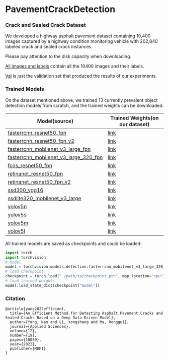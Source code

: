 # PavementCrackDetection

### Crack and Sealed Crack Dataset 

We developed a highway asphalt pavement dataset containing 10,400 images captured by a highway condition monitoring vehicle with 202,840 labeled crack and sealed crack instances.

Please pay attention to the disk capacity when downloading.

[All images and labels](https://chdeducn-my.sharepoint.com/:u:/g/personal/2018024008_chd_edu_cn/EcW64xTdAfJEhK_mDgK5ArMBPF6UQLewa5oILlPXpVHDVg?e=ZdqWRn) contain all the 10400 images and their labels.

[Val](https://chdeducn-my.sharepoint.com/:u:/g/personal/2018024008_chd_edu_cn/EcZoz4-9QiZEjtVtD26pRl0Bv0NbGmhZ4Z7OskyU27TyHw?e=xA9fHQ) is just the validation set that  produced the results of our experiments.



### Trained Models

On the dataset mentioned above, we trained 13 currently prevalent object detection models from scratch, and the trained weights can be downloaded.

| Model(source)                                                | Trained Weights(on our dataset)                              |
| ------------------------------------------------------------ | ------------------------------------------------------------ |
| [fasterrcnn_resnet50_fpn](https://pytorch.org/vision/stable/models/generated/torchvision.models.detection.fasterrcnn_resnet50_fpn.html#torchvision.models.detection.fasterrcnn_resnet50_fpn) | [link](https://drive.google.com/file/d/1WU8hfkry_1e4LEm1R7qnpa9OWg-gX2PK/view?usp=sharing) |
| [fasterrcnn_resnet50_fpn_v2](https://pytorch.org/vision/stable/models/generated/torchvision.models.detection.fasterrcnn_resnet50_fpn_v2.html#torchvision.models.detection.fasterrcnn_resnet50_fpn_v2) | [link](https://drive.google.com/file/d/1TvuMqAhZwknGYXpjQysqukz800IJKT2e/view?usp=sharing) |
| [fasterrcnn_mobilenet_v3_large_fpn](https://pytorch.org/vision/stable/models/generated/torchvision.models.detection.fasterrcnn_mobilenet_v3_large_fpn.html#torchvision.models.detection.fasterrcnn_mobilenet_v3_large_fpn) | [link](https://drive.google.com/file/d/1vPEXH8G2msnU1o1iN5XamanSb09uM6kj/view?usp=sharing) |
| [fasterrcnn_mobilenet_v3_large_320_fpn](https://pytorch.org/vision/stable/models/generated/torchvision.models.detection.fasterrcnn_mobilenet_v3_large_320_fpn.html#torchvision.models.detection.fasterrcnn_mobilenet_v3_large_320_fpn) | [link](https://drive.google.com/file/d/1o3_cs9774h109Mq3phgYCLeK3u-raevj/view?usp=sharing) |
| [fcos_resnet50_fpn](https://pytorch.org/vision/stable/models/generated/torchvision.models.detection.fcos_resnet50_fpn.html#torchvision.models.detection.fcos_resnet50_fpn) | [link](https://drive.google.com/file/d/1PRwwF8cil-e7BtsGA3eIq47_PotuPYjQ/view?usp=sharing) |
| [retinanet_resnet50_fpn](https://pytorch.org/vision/stable/models/generated/torchvision.models.detection.retinanet_resnet50_fpn.html#torchvision.models.detection.retinanet_resnet50_fpn) | [link](https://drive.google.com/file/d/14ZPZ39yHq7egN3WlN8ug0Z1GVDB0cFfl/view?usp=sharing) |
| [retinanet_resnet50_fpn_v2](https://pytorch.org/vision/stable/models/generated/torchvision.models.detection.retinanet_resnet50_fpn_v2.html#torchvision.models.detection.retinanet_resnet50_fpn_v2) | [link](https://drive.google.com/file/d/16LHzaqeaiWZ7e-u7hxcfr2UumTAw-SmG/view?usp=sharing) |
| [ssd300_vgg16](https://pytorch.org/vision/stable/models/generated/torchvision.models.detection.ssd300_vgg16.html#torchvision.models.detection.ssd300_vgg16) | [link](https://drive.google.com/file/d/1W4w8dE65qKu--GEd6Ty5hmTCeJtMS3OJ/view?usp=sharing) |
| [ssdlite320_mobilenet_v3_large](https://pytorch.org/vision/stable/models/generated/torchvision.models.detection.ssdlite320_mobilenet_v3_large.html#torchvision.models.detection.ssdlite320_mobilenet_v3_large) | [link](https://drive.google.com/file/d/1v_NppFISGRM0iAeNOZFzCpwSCXII0366/view?usp=sharing) |
| [yolov5n](https://github.com/ultralytics/yolov5)             | [link](https://drive.google.com/file/d/1pglkI2eMVzZdFNAt1_4Ep2CNbthPCPec/view?usp=sharing) |
| [yolov5s](https://github.com/ultralytics/yolov5)             | [link](https://drive.google.com/file/d/1qmFQdGkXUdoSSt2lGHLjrXpe8boKBooH/view?usp=sharing) |
| [yolov5m](https://github.com/ultralytics/yolov5)             | [link](https://drive.google.com/file/d/1M2YulCHkrGGMuzZK9mNxDD1bJKc3LxZE/view?usp=sharing) |
| [yolov5l](https://github.com/ultralytics/yolov5)             | [link](https://drive.google.com/file/d/1LnDkxlvCQqFuac-Z3tfT1ENjPg2OayXu/view?usp=sharing) |

All trained models are saved as checkpoints and could be loaded:

```python
import torch
import torchvision
# model
model = torchvision.models.detection.fasterrcnn_mobilenet_v3_large_320_fpn(num_classes=3, box_score_thresh=0.25, box_nms_thresh=0.5)
# load checkpoint
checkpoint = torch.load("./path/to/checkpoint.pth", map_location="cpu")
# load trained weights
model.load_state_dict(checkpoint["model"])
```

### Citation
```
@article{yang2022efficient,
  title={An Efficient Method for Detecting Asphalt Pavement Cracks and Sealed Cracks Based on a Deep Data-Driven Model},
  author={Yang, Nan and Li, Yongshang and Ma, Ronggui},
  journal={Applied Sciences},
  volume={12},
  number={19},
  pages={10089},
  year={2022},
  publisher={MDPI}
}
```
